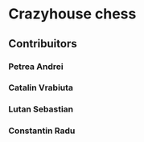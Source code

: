 

# Crazyhouse chess

## Contribuitors
   ### Petrea Andrei
   ### Catalin Vrabiuta
   ### Lutan Sebastian
   ### Constantin Radu
